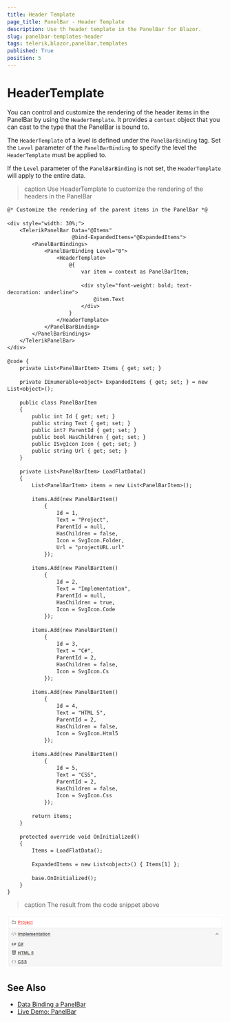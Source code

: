```yaml
---
title: Header Template
page_title: PanelBar - Header Template
description: Use th header template in the PanelBar for Blazor.
slug: panelbar-templates-header
tags: telerik,blazor,panelbar,templates
published: True
position: 5
---
```


# HeaderTemplate


You can control and customize the rendering of the header items in the PanelBar by using the `HeaderTemplate`. It provides a `context` object that you can cast to the type that the PanelBar is bound to.

The `HeaderTemplate` of a level is defined under the `PanelBarBinding` tag. Set the `Level` parameter of the `PanelBarBinding` to specify the level the `HeaderTemplate` must be applied to. 

If the `Level` parameter of the `PanelBarBinding` is not set, the `HeaderTemplate` will apply to the entire data.

>caption Use HeaderTemplate to customize the rendering of the headers in the PanelBar

````RAZOR
@* Customize the rendering of the parent items in the PanelBar *@

<div style="width: 30%;">
    <TelerikPanelBar Data="@Items"
                     @bind-ExpandedItems="@ExpandedItems">
        <PanelBarBindings>
            <PanelBarBinding Level="0">
                <HeaderTemplate>
                    @{
                        var item = context as PanelBarItem;

                        <div style="font-weight: bold; text-decoration: underline">
                            @item.Text
                        </div>
                    }
                </HeaderTemplate>
            </PanelBarBinding>
        </PanelBarBindings>
    </TelerikPanelBar>
</div>

@code {
    private List<PanelBarItem> Items { get; set; }

    private IEnumerable<object> ExpandedItems { get; set; } = new List<object>();

    public class PanelBarItem
    {
        public int Id { get; set; }
        public string Text { get; set; }
        public int? ParentId { get; set; }
        public bool HasChildren { get; set; }
        public ISvgIcon Icon { get; set; }
        public string Url { get; set; }
    }

    private List<PanelBarItem> LoadFlatData()
    {
        List<PanelBarItem> items = new List<PanelBarItem>();

        items.Add(new PanelBarItem()
            {
                Id = 1,
                Text = "Project",
                ParentId = null,
                HasChildren = false,
                Icon = SvgIcon.Folder,
                Url = "projectURL.url"
            });

        items.Add(new PanelBarItem()
            {
                Id = 2,
                Text = "Implementation",
                ParentId = null,
                HasChildren = true,
                Icon = SvgIcon.Code
            });

        items.Add(new PanelBarItem()
            {
                Id = 3,
                Text = "C#",
                ParentId = 2,
                HasChildren = false,
                Icon = SvgIcon.Cs
            });

        items.Add(new PanelBarItem()
            {
                Id = 4,
                Text = "HTML 5",
                ParentId = 2,
                HasChildren = false,
                Icon = SvgIcon.Html5
            });

        items.Add(new PanelBarItem()
            {
                Id = 5,
                Text = "CSS",
                ParentId = 2,
                HasChildren = false,
                Icon = SvgIcon.Css
            });

        return items;
    }

    protected override void OnInitialized()
    {
        Items = LoadFlatData();

        ExpandedItems = new List<object>() { Items[1] };

        base.OnInitialized();
    }
}
````

>caption The result from the code snippet above

![HeaderTemplate example](images/header-template-example.png)

## See Also

  * [Data Binding a PanelBar](slug:panelbar-data-binding-overview)
  * [Live Demo: PanelBar](https://demos.telerik.com/blazor-ui/panelbar/overview)
